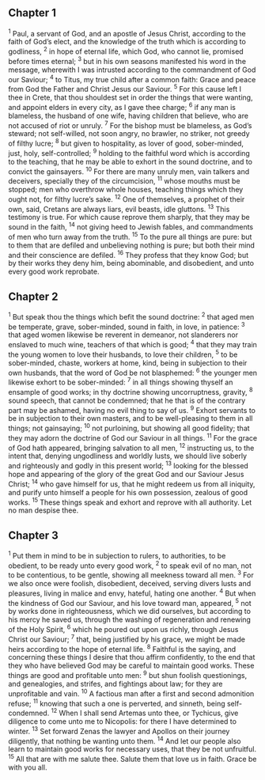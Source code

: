 ## Chapter 1

<sup>1</sup> Paul, a servant of God, and an apostle of Jesus Christ, according to the faith of God’s elect, and the knowledge of the truth which is according to godliness,
<sup>2</sup> in hope of eternal life, which God, who cannot lie, promised before times eternal;
<sup>3</sup> but in his own seasons manifested his word in the message, wherewith I was intrusted according to the commandment of God our Saviour;
<sup>4</sup> to Titus, my true child after a common faith: Grace and peace from God the Father and Christ Jesus our Saviour.
<sup>5</sup> For this cause left I thee in Crete, that thou shouldest set in order the things that were wanting, and appoint elders in every city, as I gave thee charge;
<sup>6</sup> if any man is blameless, the husband of one wife, having children that believe, who are not accused of riot or unruly.
<sup>7</sup> For the bishop must be blameless, as God’s steward; not self-willed, not soon angry, no brawler, no striker, not greedy of filthy lucre;
<sup>8</sup> but given to hospitality, as lover of good, sober-minded, just, holy, self-controlled;
<sup>9</sup> holding to the faithful word which is according to the teaching, that he may be able to exhort in the sound doctrine, and to convict the gainsayers.
<sup>10</sup> For there are many unruly men, vain talkers and deceivers, specially they of the circumcision,
<sup>11</sup> whose mouths must be stopped; men who overthrow whole houses, teaching things which they ought not, for filthy lucre’s sake.
<sup>12</sup> One of themselves, a prophet of their own, said, Cretans are always liars, evil beasts, idle gluttons.
<sup>13</sup> This testimony is true. For which cause reprove them sharply, that they may be sound in the faith,
<sup>14</sup> not giving heed to Jewish fables, and commandments of men who turn away from the truth.
<sup>15</sup> To the pure all things are pure: but to them that are defiled and unbelieving nothing is pure; but both their mind and their conscience are defiled.
<sup>16</sup> They profess that they know God; but by their works they deny him, being abominable, and disobedient, and unto every good work reprobate.
## Chapter 2

<sup>1</sup> But speak thou the things which befit the sound doctrine:
<sup>2</sup> that aged men be temperate, grave, sober-minded, sound in faith, in love, in patience:
<sup>3</sup> that aged women likewise be reverent in demeanor, not slanderers nor enslaved to much wine, teachers of that which is good;
<sup>4</sup> that they may train the young women to love their husbands, to love their children,
<sup>5</sup> to be sober-minded, chaste, workers at home, kind, being in subjection to their own husbands, that the word of God be not blasphemed:
<sup>6</sup> the younger men likewise exhort to be sober-minded:
<sup>7</sup> in all things showing thyself an ensample of good works; in thy doctrine showing uncorruptness, gravity,
<sup>8</sup> sound speech, that cannot be condemned; that he that is of the contrary part may be ashamed, having no evil thing to say of us.
<sup>9</sup> Exhort servants to be in subjection to their own masters, and to be well-pleasing to them in all things; not gainsaying;
<sup>10</sup> not purloining, but showing all good fidelity; that they may adorn the doctrine of God our Saviour in all things.
<sup>11</sup> For the grace of God hath appeared, bringing salvation to all men,
<sup>12</sup> instructing us, to the intent that, denying ungodliness and worldly lusts, we should live soberly and righteously and godly in this present world;
<sup>13</sup> looking for the blessed hope and appearing of the glory of the great God and our Saviour Jesus Christ;
<sup>14</sup> who gave himself for us, that he might redeem us from all iniquity, and purify unto himself a people for his own possession, zealous of good works.
<sup>15</sup> These things speak and exhort and reprove with all authority. Let no man despise thee.
## Chapter 3

<sup>1</sup> Put them in mind to be in subjection to rulers, to authorities, to be obedient, to be ready unto every good work,
<sup>2</sup> to speak evil of no man, not to be contentious, to be gentle, showing all meekness toward all men.
<sup>3</sup> For we also once were foolish, disobedient, deceived, serving divers lusts and pleasures, living in malice and envy, hateful, hating one another.
<sup>4</sup> But when the kindness of God our Saviour, and his love toward man, appeared,
<sup>5</sup> not by works done in righteousness, which we did ourselves, but according to his mercy he saved us, through the washing of regeneration and renewing of the Holy Spirit,
<sup>6</sup> which he poured out upon us richly, through Jesus Christ our Saviour;
<sup>7</sup> that, being justified by his grace, we might be made heirs according to the hope of eternal life.
<sup>8</sup> Faithful is the saying, and concerning these things I desire that thou affirm confidently, to the end that they who have believed God may be careful to maintain good works. These things are good and profitable unto men:
<sup>9</sup> but shun foolish questionings, and genealogies, and strifes, and fightings about law; for they are unprofitable and vain.
<sup>10</sup> A factious man after a first and second admonition refuse;
<sup>11</sup> knowing that such a one is perverted, and sinneth, being self-condemned.
<sup>12</sup> When I shall send Artemas unto thee, or Tychicus, give diligence to come unto me to Nicopolis: for there I have determined to winter.
<sup>13</sup> Set forward Zenas the lawyer and Apollos on their journey diligently, that nothing be wanting unto them.
<sup>14</sup> And let our people also learn to maintain good works for necessary uses, that they be not unfruitful.
<sup>15</sup> All that are with me salute thee. Salute them that love us in faith. Grace be with you all.